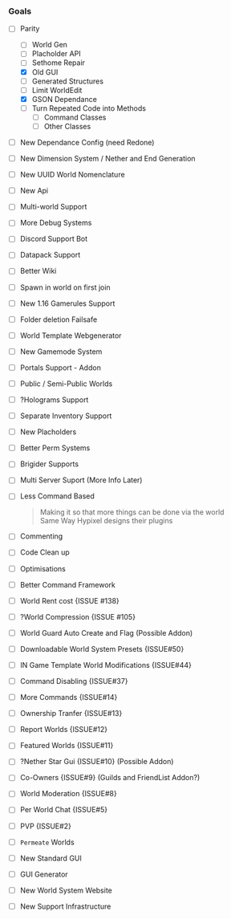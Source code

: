 ### Goals
- [ ] Parity
    - [ ] World Gen
    - [ ] Placholder API
    - [ ] Sethome Repair
    - [X] Old GUI
    - [ ] Generated Structures
    - [ ] Limit WorldEdit
    - [X] GSON Dependance
    - [ ] Turn Repeated Code into Methods
        -[ ] Command Classes
        -[ ] Other Classes
  
- [ ] New Dependance Config (need Redone)
- [ ] New Dimension System / Nether and End Generation
- [ ] New UUID World Nomenclature
- [ ] New Api
- [ ] Multi-world Support 
- [ ] More Debug Systems
- [ ] Discord Support Bot 
- [ ] Datapack Support 
- [ ] Better Wiki
- [ ] Spawn in world on first join
- [ ] New 1.16 Gamerules Support 
- [ ] Folder deletion Failsafe
- [ ] World Template Webgenerator
- [ ] New Gamemode System
- [ ] Portals Support - Addon
- [ ] Public / Semi-Public Worlds
- [ ] ?Holograms Support
- [ ] Separate Inventory Support
- [ ] New Placholders
- [ ] Better Perm Systems
- [ ] Brigider Supports
- [ ] Multi Server Suport (More Info Later)
- [ ] Less Command Based 
     > Making it so that more things can be done via the world  
     > Same Way Hypixel designs their plugins
- [ ] Commenting
- [ ] Code Clean up
- [ ] Optimisations
- [ ] Better Command Framework
- [ ] World Rent cost {ISSUE #138}
- [ ] ?World Compression {ISSUE #105}
- [ ] World Guard Auto Create and Flag (Possible Addon)
- [ ] Downloadable World System Presets {ISSUE#50}
- [ ] IN Game Template World Modifications {ISSUE#44}
- [ ] Command Disabling {ISSUE#37}
- [ ] More Commands {ISSUE#14}
- [ ] Ownership Tranfer {ISSUE#13}
- [ ] Report Worlds {ISSUE#12}
- [ ] Featured Worlds {ISSUE#11}
- [ ] ?Nether Star Gui {ISSUE#10} (Possible Addon)
- [ ] Co-Owners {ISSUE#9} (Guilds and FriendList Addon?)
- [ ] World Moderation {ISSUE#8}
- [ ] Per World Chat {ISSUE#5}
- [ ] PVP {ISSUE#2}
- [ ] `Permeate` Worlds
- [ ] New Standard GUI
- [ ] GUI Generator
- [ ] New World System Website
- [ ] New Support Infrastructure

